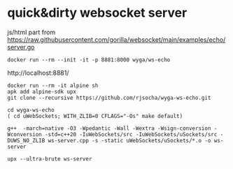 # quick&dirty websocket server

js/html part from https://raw.githubusercontent.com/gorilla/websocket/main/examples/echo/server.go


```
docker run --rm --init -it -p 8881:8000 wyga/ws-echo
```

http://localhost:8881/

```
docker run --rm -it alpine sh
apk add alpine-sdk upx
git clone --recursive https://github.com/rjsocha/wyga-ws-echo.git

cd wyga-ws-echo
( cd uWebSockets; WITH_ZLIB=0 CFLAGS="-Os" make default)

g++  -march=native -O3 -Wpedantic -Wall -Wextra -Wsign-conversion -Wconversion -std=c++20 -IuWebSockets/src -IuWebSockets/uSockets/src -DUWS_NO_ZLIB ws-server.cpp -s -static uWebSockets/uSockets/*.o -o ws-server

upx --ultra-brute ws-server
```

